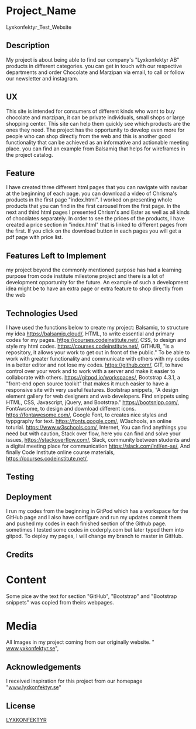 # Project_Name

Lyxkonfektyr_Test_Website

## Description

My project is about being able to find our company's "Lyxkonfektyr AB" products in different categories. 
you can get in touch with our respective departments and order Chocolate and Marzipan via email, to call or follow our newsletter and instagram.


## UX
This site is intended for consumers of different kinds who want to buy chocolate and marzipan, it can be private individuals, small shops or large shopping center.
This site can help them quickly see which products are the ones they need.
The project has the opportunity to develop even more for people who can shop directly from the web and this is another good functionality that can be achieved as an informative and actionable meeting place.
you can find an example from Balsamiq that helps for wireframes in the project catalog.

## Feature
I have created three different html pages that you can navigate with navbar at the beginning of each page. 
you can download a video of Chrisma's products in the first page "index.html". 
I worked on presenting whole products that you can find in the first carousel from the first page. 
In the next and third html pages I presented Chrism's and Ester as well as all kinds of chocolates separately.
In order to see the prices of the products, I have created a price section in "index.html" that is linked to different pages from the first. 
If you click on the download button in each pages you will get a pdf page with price list.


 

## Features Left to Implement
my project beyond the commonly mentioned purpose has had a learning purpose from code institute milestone project and there is a lot of development opportunity for the future.
An example of such a development idea might be to have an extra page or extra feature to shop directly from the web

## Technologies Used
I have used the functions below to create my project:
Balsamiq, to structure my idea https://balsamiq.cloud/,
HTML, to write essential and primary codes for my pages. https://courses.codeinstitute.net/,
CSS, to design and style my html codes. https://courses.codeinstitute.net/,
GITHUB, "is a repository, it allows your work to get out in front of the public." 
To be able to work with greater functionality and communicate with others with my codes in a better editor and not lose my codes. https://github.com/,
GIT, to have control over your work and to work with a server and make it easier to collaborate with others. https://gitpod.io/workspaces/,
Bootstrap 4.3.1, a "front-end open source toolkit" that makes it much easier to have a responsive site with very useful features.
Bootstrap snippets, "A design element gallery for web designers and web developers. 
Find snippets using HTML, CSS, Javascript, jQuery, and Bootstrap." https://bootsnipp.com/,
FontAwsome, to design and download different icons. https://fontawesome.com/, 
Google Font, to creates nice styles and typpgraphy for text. https://fonts.google.com/, 
W3schools, an online toturial. https://www.w3schools.com/,
Internet, You can find anythings you need but with caution,
Stack over flow, here you can find and solve your issues, https://stackoverflow.com/,
Slack, community between students and a digital meeting place for communication https://slack.com/intl/en-se/,
And finally Code Institute online course materials, https://courses.codeinstitute.net/,
 
## Testing


## Deployment

I run my codes from the beginning in GitPod which has a workspace for the GitHub page and I also have configure and run my updates commit them and 
pushed my codes in each finished section of the Github page. sometimes I tested some codes in coderply.com but later typed them into gitpod.
To deploy my pages, I will change my branch to master in GitHub.

## Credits
# Content
Some pice av the text for section "GitHub", "Bootstrap" and "Bootstrap snippets" was copied from theirs webpages.
# Media
All Images in my project coming from our originally website. " www.yxkonfektyr.se",
## Acknowledgements
I received inspiration for this project from our homepage "www.lyxkonfektyr.se"

## License
[LYXKONFEKTYR](https://www.lyxkonfektyr.se)

